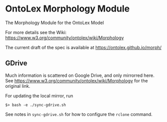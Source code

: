 # OntoLex Morphology Module

The Morphology Module for the OntoLex Model

For more details see the Wiki: https://www.w3.org/community/ontolex/wiki/Morphology

The current draft of the spec is available at https://ontolex.github.io/morph/

## GDrive

Much information is scattered on Google Drive, and only mirrorred here.
See https://www.w3.org/community/ontolex/wiki/Morphology for the original link.

For updating the local mirror, run

    $> bash -e ./sync-gdrive.sh

See notes in `sync-gdrive.sh` for how to configure the `rclone` command. 
